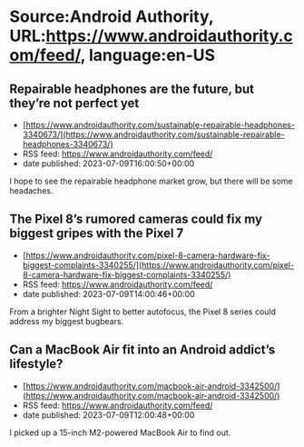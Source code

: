 # Source:Android Authority, URL:https://www.androidauthority.com/feed/, language:en-US

## Repairable headphones are the future, but they’re not perfect yet
 - [https://www.androidauthority.com/sustainable-repairable-headphones-3340673/](https://www.androidauthority.com/sustainable-repairable-headphones-3340673/)
 - RSS feed: https://www.androidauthority.com/feed/
 - date published: 2023-07-09T16:00:50+00:00

I hope to see the repairable headphone market grow, but there will be some headaches.

## The Pixel 8’s rumored cameras could fix my biggest gripes with the Pixel 7
 - [https://www.androidauthority.com/pixel-8-camera-hardware-fix-biggest-complaints-3340255/](https://www.androidauthority.com/pixel-8-camera-hardware-fix-biggest-complaints-3340255/)
 - RSS feed: https://www.androidauthority.com/feed/
 - date published: 2023-07-09T14:00:46+00:00

From a brighter Night Sight to better autofocus, the Pixel 8 series could address my biggest bugbears.

## Can a MacBook Air fit into an Android addict’s lifestyle?
 - [https://www.androidauthority.com/macbook-air-android-3342500/](https://www.androidauthority.com/macbook-air-android-3342500/)
 - RSS feed: https://www.androidauthority.com/feed/
 - date published: 2023-07-09T12:00:48+00:00

I picked up a 15-inch M2-powered MacBook Air to find out.

